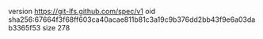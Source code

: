 version https://git-lfs.github.com/spec/v1
oid sha256:67664f3f68ff603ca40acae811b81c3a19c9b376dd2bb43f9e6a03dab3365f53
size 278
